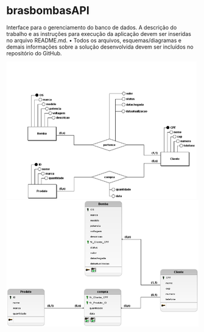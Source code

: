 # brasbombasAPI
Interface para o gerenciamento do banco de dados.
A descrição do trabalho e as instruções para execução da aplicação devem ser 
inseridas no arquivo README.md. 
• Todos os arquivos, esquemas/diagramas e demais informações sobre a solução 
desenvolvida devem ser incluídos no repositório do GitHub. 

<img src = "Diagramas/Brasbombasconceitual.png" width="500px">      <img src = "Diagramas/Brasbombaslogico.png" width="650ppx">
